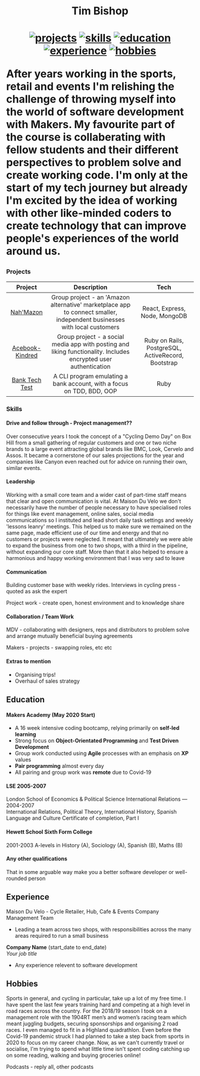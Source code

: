 
  
<h1 align="center">Tim Bishop<h1>

<div align="center">
  
  [![projects](https://img.shields.io/badge/-Projects-blue?style=for-the-badge)](#projects)
  [![skills](https://img.shields.io/badge/-Skills-blue?style=for-the-badge)](#skills)
  [![education](https://img.shields.io/badge/-Education-blue?style=for-the-badge)](#education)
  [![experience](https://img.shields.io/badge/-Experience-blue?style=for-the-badge)](#experience)
  [![hobbies](https://img.shields.io/badge/-Hobbies-blue?style=for-the-badge)](#hobbies)

</div>

After years working in the sports, retail and events I'm relishing the challenge of throwing myself into the world of software development with Makers. My favourite part of the course is collaberating with fellow students and their different perspectives to problem solve and create working code. I'm only at the start of my tech journey but already I'm excited by the idea of working with other like-minded coders to create technology that can improve people's experiences of the world around us.

### Projects

|     Project     |                                           Description                                          |                        Tech                        |
|:---------------:|:----------------------------------------------------------------------------------------------:|:--------------------------------------------------:|
| [Nah'Mazon](https://github.com/TimCPB/Nah-Mazon)    | Group project - an 'Amazon alternative' marketplace app to connect smaller, independent businesses with local customers                                                            | React, Express, Node, MongoDB                      |
| [Acebook-Kindred](https://github.com/NikitaDouglas/acebook-Kindred) | Group project - a social media app with posting and liking functionality. Includes encrypted user authentication | Ruby on Rails, PostgreSQL, ActiveRecord, Bootstrap |
| [Bank Tech Test](https://github.com/TimCPB/Bank)  | A CLI program emulating a bank account, with a focus on TDD, BDD, OOP                          | Ruby                                               |


### Skills

#### Drive and follow through - Project management??

Over consecutive years I took the concept of a "Cycling Demo Day" on Box Hill from a small gathering of regular customers and one or two niche brands to a large event attracting global brands like BMC, Look, Cervelo and Assos. It became a cornerstone of our sales projections for the year and companies like Canyon even reached out for advice on running their own, similar events.

#### Leadership

Working with a small core team and a wider cast of part-time staff means that clear and open communication is vital. At Maison Du Velo we don't necessarily have the number of people necessary to have specialised roles for things like event management, online sales, social media communications so I instituted and lead short daily task settings and weekly 'lessons leanry' meetings. This helped us to make sure we remained on the same page, made efficient use of our time and energy and that no customers or projects were neglected. It meant that ultimately we were able to expand the business from one to two shops, with a third in the pipeline, without expanding our core staff. More than that it also helped to ensure a harmonious and happy working environment that I was very sad to leave 

#### Communication

Building customer base with weekly rides. Interviews in cycling press - quoted as ask the expert

Project work - create open, honest environment and to knowledge share


#### Collaboration / Team Work

MDV - collaborating with designers, reps and distributors to problem solve and arrange mutually beneficial buying agreements

Makers - projects - swapping roles, etc etc

#### Extras to mention

- Organising trips!
- Overhaul of sales strategy


## Education

#### Makers Academy (May 2020 Start)

- A 16 week intensive coding bootcamp, relying primarily on **self-led learning**
- Strong focus on **Object-Orientated Programming** and **Test Driven Development**
- Group work conducted using **Agile** processes with an emphasis on **XP** values
- **Pair programming** almost every day
- All pairing and group work was **remote** due to Covid-19

#### LSE 2005-2007

London School of Economics & Political Science
International Relations — 2004-2007                          
International Relations, Political Theory, International History, Spanish Language and Culture
Certificate of completion, Part I

#### Hewett School Sixth Form College
2001-2003
A-levels in History (A), Sociology (A), Spanish (B), Maths (B)


#### Any other qualifications

That in some arguable way make you a better software developer or well-rounded person

## Experience
Maison Du Velo - Cycle Retailer, Hub, Cafe & Events Company   
Management Team  
- Leading a team across two shops, with responsibilities across the many areas required to run a small business

**Company Name** (start_date to end_date)   
*Your job title*  
- Any experience relevent to software development

## Hobbies

Sports in general, and cycling in particular, take up a lot of my free time. I have spent the last few years training hard and competing at a high level in road races across the country. For the 2018/19 season I took on a management role with the 1904RT men’s and women’s racing team which meant juggling budgets, securing sponsorships and organising 2 road races. I even managed to fit in a Highland quadrathlon. Even before the Covid-19 pandemic struck I had planned to take a step back from sports in 2020 to focus on my career change. Now, as we can't currently travel or socialise, I'm trying to spend what little time isn't spent coding catching up on some reading, walking and buying groceries online!

Podcasts - reply all, other podcasts
